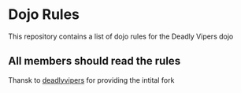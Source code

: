 Dojo Rules
==========

This repository contains a list of dojo rules for the Deadly Vipers dojo

## All members should read the rules
Thansk to [deadlyvipers](https://github.com/deadlyvipers) for providing the intital fork
